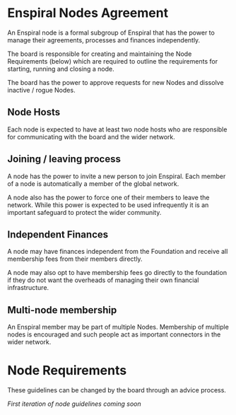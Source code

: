 # Enspiral Nodes Agreement

An Enspiral node is a formal subgroup of Enspiral that has the power to manage their agreements, processes and finances independently.

The board is responsible for creating and maintaining the Node Requirements (below) which are required to outline the requirements for starting, running and closing a node. 

The board has the power to approve requests for new Nodes and dissolve inactive / rogue Nodes.

## Node Hosts

Each node is expected to have at least two node hosts who are responsible for communicating with the board and the wider network.

## Joining / leaving process

A node has the power to invite a new person to join Enspiral. Each member of a node is automatically a member of the global network. 

A node also has the power to force one of their members to leave the network. While this power is expected to be used infrequently it is an important safeguard to protect the wider community.

## Independent Finances

A node may have finances independent from the Foundation and receive all membership fees from their members directly. 

A node may also opt to have membership fees go directly to the foundation if they do not want the overheads of managing their own financial infrastructure.

## Multi-node membership

An Enspiral member may be part of multiple Nodes. Membership of multiple nodes is encouraged and such people act as important connectors in the wider network.

# Node Requirements

These guidelines can be changed by the board through an advice process.

*First iteration of node guidelines coming soon*
